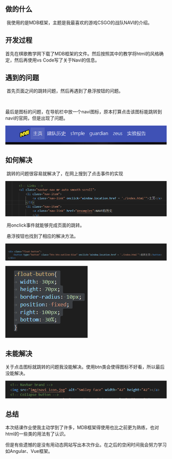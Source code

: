 ## 做的什么

​	我使用的是MDB框架，主题是我最喜欢的游戏CSGO的战队NAVI的介绍。

## 开发过程

​	首先在棋歌教学网下载了MDB框架的文件。然后按照其中的教学将html的风格确定，然后再使用vs Code写了关于Navi的信息。

## 遇到的问题

​	首先页面之间的跳转问题，然后再遇到了悬浮按钮的问题。

​		

​	最后是图标的问题，在导航栏中放一个navi图标，原本打算点击该图标能跳转到navi的官网，但是出现了问题。

![image-20210620192351733](image-20210620192351733.png)

## 如何解决

​	跳转的问题很容易就解决了，在网上搜到了点击事件的实现

![image-20210620192515321](image-20210620192515321.png)

​	用onclick事件就能够完成页面的跳转。

​	悬浮按钮也找到了相应的解决方法。

![image-20210620192724711](image-20210620192724711.png)

![image](1.png)

## 未能解决

​	关于点击图标就跳转的问题我没能解决。使用btn类会使得图标不好看，所以最后没能解决。

![image-20210620193450742](image-20210620193450742.png)

## 总结

​	本次结课作业使我主动学到了许多，MDB框架得使用也比之前更为熟练，也对html的一些类的用法有了认识。

​	但是有些遗憾的是没有用动态网站写出本次作业。在之后的空闲时间我会努力学习如Angular、Vue框架。
